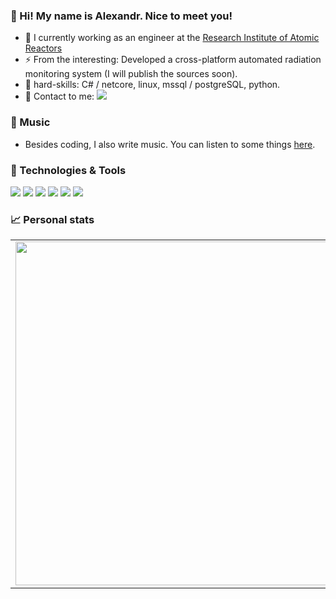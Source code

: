 ### 👋 Hi! My name is Alexandr. Nice to meet you!

- 🔭 I currently working as an engineer at the [Research Institute of Atomic Reactors](http://niiar.ru/)
- ⚡ From the interesting: Developed a cross-platform automated radiation monitoring system (I will publish the sources soon).
- :muscle: hard-skills: C# / netcore, linux, mssql / postgreSQL, python.
- 💬 Contact to me: <a href="https://mailhide.io/e/RgbGUFyo" target="_blank"><img src="https://img.shields.io/badge/email-reveal-2a8?style=flat-square&logo=gmail&logoColor=white&color=5194f0" /></a>

### 🎸 Music
 - Besides coding, I also write music. You can listen to some things [here](https://owlscatcher.bandcamp.com/).

### 🔧 Technologies & Tools
![](https://img.shields.io/badge/OS-Linux-informational?style=flat-square&logo=linux&logoColor=white&color=5194f0&bgcolor=110d17)
![](https://img.shields.io/badge/Editor-VS%20Code-informational?style=flat-square&logo=visual-studio-code&logoColor=white&color=5194f0)
![](https://img.shields.io/badge/Editor-VIM-informational?style=flat-square&logo=vim&logoColor=white&color=5194f0)
![](https://img.shields.io/badge/Code-Ruby%20on%20Rails-informational?style=flat-square&logo=ruby&logoColor=white&color=5194f0)
![](https://img.shields.io/badge/Code-C%23-informational?style=flat-square&logo=c-sharp&logoColor=white&color=5194f0)
![](https://img.shields.io/badge/Code-.netcore-informational?style=flat-square&logo=dotnet&logoColor=white&color=5194f0)

### 📈 Personal stats
<p align="center">
  <table>
    <tr>
    <td><img width="550px" align="left" src="https://github-readme-stats.vercel.app/api?username=owlscatcher&hide_border=true&count_private=true&layout=compact&hide_title=true&show_icons=true&theme=dark&icon_color=5194f0&bg_color=0d1117" /></td>
    <td><img width="550px" src="https://github-readme-stats.vercel.app/api/top-langs?username=owlscatcher&layout=compact&hide_border=true&hide_title=true&theme=dark&icon_color=5194f0&bg_color=0d1117" /></td>
    </tr>   
  </table>
</p>
